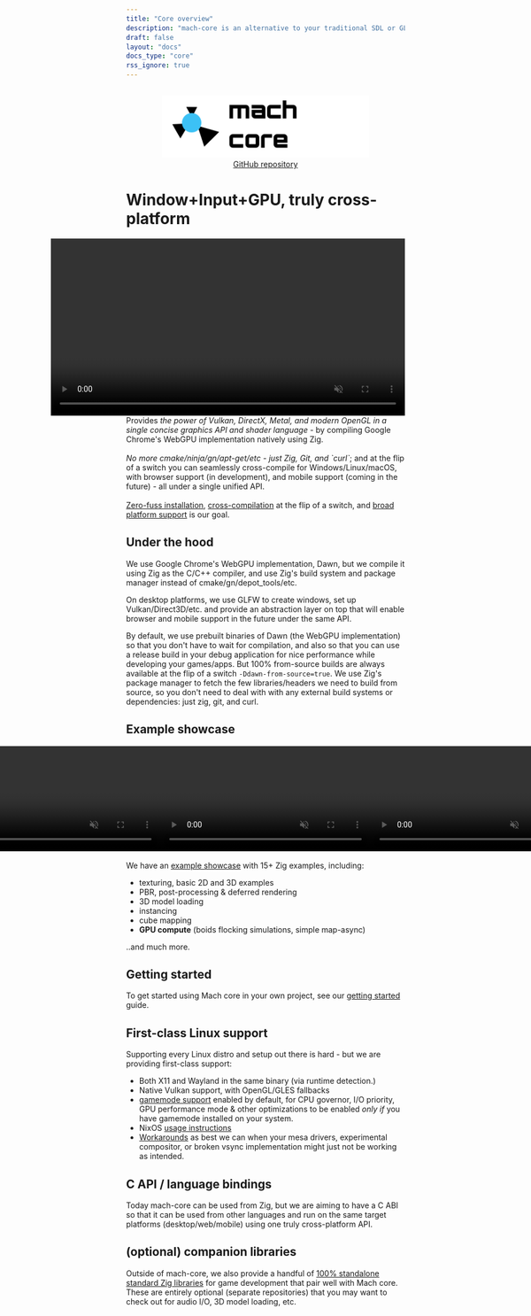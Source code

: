 ```yaml
---
title: "Core overview"
description: "mach-core is an alternative to your traditional SDL or GLFW+OpenGL, etc. setup. It is truly cross-platform, featuring desktop, web (soon), and mobile (future) all under a single unified API. Zero-fuss installation, cross-compilation at the flip of a switch, powered by Google's WebGPU implementation."
draft: false
layout: "docs"
docs_type: "core"
rss_ignore: true
---
```


<div style="display: flex; flex-direction: column; justify-content: space-between; align-items: center; margin-bottom: 1rem;">
    <picture>
        <source media="(prefers-color-scheme: dark)" srcset="/assets/mach/core-full-dark.svg">
        <img alt="mach-core" src="/assets/mach/core-full-light.svg" style="height: 7rem; margin-top: 1rem;">
    </picture>
    <a href="https://github.com/hexops/mach-core">GitHub repository</a>
</div>

# Window+Input+GPU, truly cross-platform

<p>
    <video autoplay loop muted style="height: 20rem; float: right; padding-left: 1rem;">
        <source src="https://media.machengine.org/core/example/boids-windowed.webm" type="video/webm">
    </video>
    Provides <em>the power of Vulkan, DirectX, Metal, and modern OpenGL in a single concise graphics API and shader language</em> - by compiling Google Chrome's WebGPU implementation natively using Zig.
    </br>
    </br>
    <em>No more cmake/ninja/gn/apt-get/etc - just Zig, Git, and `curl`</em>; and at the flip of a switch you can seamlessly cross-compile for Windows/Linux/macOS, with browser support (in development), and mobile support (coming in the future) - all under a single unified API.
    </br>
    </br>
    <a href="../about/goals#zero-fuss-installation">Zero-fuss installation</a>, <a href="../about/goals#seamless-cross-compilation">cross-compilation</a> at the flip of a switch, and <a href="../about/platforms">broad platform support</a> is our goal.
</p>

## Under the hood

We use Google Chrome's WebGPU implementation, Dawn, but we compile it using Zig as the C/C++ compiler, and use Zig's build system and package manager instead of cmake/gn/depot_tools/etc.

On desktop platforms, we use GLFW to create windows, set up Vulkan/Direct3D/etc. and provide an abstraction layer on top that will enable browser and mobile support in the future under the same API.

By default, we use prebuilt binaries of Dawn (the WebGPU implementation) so that you don't have to wait for compilation, and also so that you can use a release build in your debug application for nice performance while developing your games/apps. But 100% from-source builds are always available at the flip of a switch `-Ddawn-from-source=true`. We use Zig's package manager to fetch the few libraries/headers we need to build from source, so you don't need to deal with with any external build systems or dependencies: just zig, git, and curl.

## Example showcase

<div style="display: flex; flex-direction: row; justify-content: center;">
    <a class="animated-demo" href="https://media.machengine.org/core/example/gen-texture-light.mp4">
        <video autoplay loop muted height="190px">
        <source src="https://media.machengine.org/core/example/gen-texture-light.mp4" type="video/mp4">
        </video>
    </a>
    <a class="animated-demo" href="https://media.machengine.org/core/example/boids.mp4">
        <video autoplay loop muted height="190px">
        <source src="https://media.machengine.org/core/example/boids.mp4" type="video/mp4">
        </video>
    </a>
    <a class="animated-demo" href="https://media.machengine.org/core/example/textured-cube.mp4">
        <video autoplay loop muted height="190px">
        <source src="https://media.machengine.org/core/example/textured-cube.mp4" type="video/mp4">
        </video>
    </a>
</div>

We have an [example showcase](examples) with 15+ Zig examples, including:

* texturing, basic 2D and 3D examples
* PBR, post-processing & deferred rendering
* 3D model loading
* instancing
* cube mapping
* **GPU compute** (boids flocking simulations, simple map-async)

..and much more.

## Getting started

To get started using Mach core in your own project, see our [getting started](getting-started) guide.

## First-class Linux support

Supporting every Linux distro and setup out there is hard - but we are providing first-class support:

* Both X11 and Wayland in the same binary (via runtime detection.)
* Native Vulkan support, with OpenGL/GLES fallbacks
* [gamemode support](https://github.com/hexops/mach-gamemode) enabled by default, for CPU governor, I/O priority, GPU performance mode & other optimizations to be enabled _only if_ you have gamemode installed on your system.
* NixOS [usage instructions](../about/nixos-usage)
* [Workarounds](../about/known-issues#linux) as best we can when your mesa drivers, experimental compositor, or broken vsync implementation might just not be working as intended.

## C API / language bindings

Today mach-core can be used from Zig, but we are aiming to have a C ABI so that it can be used from other languages and run on the same target platforms (desktop/web/mobile) using one truly cross-platform API.

## (optional) companion libraries

Outside of mach-core, we also provide a handful of [100% standalone standard Zig libraries](../pkg) for game development that pair well with Mach core. These are entirely optional (separate repositories) that you may want to check out for audio I/O, 3D model loading, etc.
